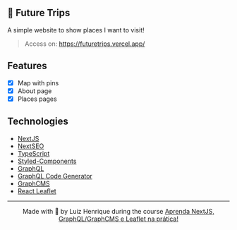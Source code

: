 ## 🛫 Future Trips
A simple website to show places I want to visit! 
> Access on: https://futuretrips.vercel.app/

## Features
- [x] Map with pins
- [x] About page
- [x] Places pages

## Technologies
- [NextJS](https://nextjs.org/)
- [NextSEO](https://github.com/garmeeh/next-seo)
- [TypeScript](https://www.typescriptlang.org/)
- [Styled-Components](https://styled-components.com/)
- [GraphQL](https://graphql.org/)
- [GraphQL Code Generator](https://www.graphql-code-generator.com/)
- [GraphCMS](https://graphcms.com/)
- [React Leaflet](https://react-leaflet.js.org/)


---

<p align="center">Made with 💙 by Luiz Henrique during the course 
  <a href="https://www.udemy.com/course/aprenda-nextjs-na-pratica/" target="_blank">Aprenda NextJS, GraphQL/GraphCMS e Leaflet na prática!</a>
</p>
